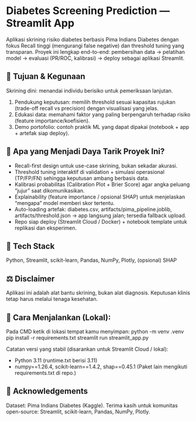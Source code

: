 # Diabetes Screening Prediction — Streamlit App
Aplikasi skrining risiko diabetes berbasis Pima Indians Diabetes dengan fokus Recall tinggi (mengurangi false negative) dan threshold tuning yang transparan. Proyek ini lengkap end-to-end: pembersihan data → pelatihan model → evaluasi (PR/ROC, kalibrasi) → deploy sebagai aplikasi Streamlit.

## 🎯 Tujuan & Kegunaan
Skrining dini: menandai individu berisiko untuk pemeriksaan lanjutan.
1. Pendukung keputusan: memilih threshold sesuai kapasitas rujukan (trade-off recall vs precision) dengan visualisasi yang jelas.
2. Edukasi data: memahami faktor yang paling berpengaruh terhadap risiko (feature importance/koefisien).
3. Demo portofolio: contoh praktik ML yang dapat dipakai (notebook + app + artefak siap deploy).

## 💎 Apa yang Menjadi Daya Tarik Proyek Ini?
- Recall-first design untuk use-case skrining, bukan sekadar akurasi.
- Threshold tuning interaktif di validation + simulasi operasional (TP/FP/FN) sehingga keputusan ambang berbasis data.
- Kalibrasi probabilitas (Calibration Plot + Brier Score) agar angka peluang “jujur” saat dikomunikasikan.
- Explainability (feature importance / opsional SHAP) untuk menjelaskan “mengapa” model memberi skor tertentu.
- Auto-loading artefak: diabetes.csv, artifacts/pima_pipeline.joblib, artifacts/threshold.json → app langsung jalan; tersedia fallback upload.
- Repo siap deploy (Streamlit Cloud / Docker) + notebook template untuk replikasi dan eksperimen.

## 🧰 Tech Stack
Python, Streamlit, scikit-learn, Pandas, NumPy, Plotly, (opsional) SHAP

## ⚖️ Disclaimer
Aplikasi ini adalah alat bantu skrining, bukan alat diagnosis. Keputusan klinis tetap harus melalui tenaga kesehatan.

## 🚀 Cara Menjalankan (Lokal):
Pada CMD ketik di lokasi tempat kamu menyimpan:
python -m venv .venv 
pip install -r requirements.txt
streamlit run streamlit_app.py

Catatan versi yang stabil (disarankan untuk Streamlit Cloud / lokal):
- Python 3.11 (runtime.txt berisi 3.11)
- numpy==1.26.4, scikit-learn==1.4.2, shap==0.45.1
(Paket lain mengikuti requirements.txt di repo.)

## 🙏 Acknowledgements
Dataset: Pima Indians Diabetes (Kaggle).
Terima kasih untuk komunitas open-source: Streamlit, scikit-learn, Pandas, NumPy, Plotly.
